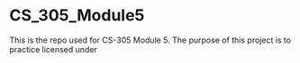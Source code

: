 # CS_305_Module5
This is the repo used for CS-305 Module 5.
The purpose of this project is to practice 
licensed under 
